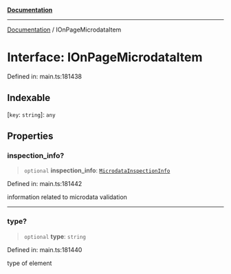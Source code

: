 [**Documentation**](../README.md)

***

[Documentation](../README.md) / IOnPageMicrodataItem

# Interface: IOnPageMicrodataItem

Defined in: main.ts:181438

## Indexable

\[`key`: `string`\]: `any`

## Properties

### inspection\_info?

> `optional` **inspection\_info**: [`MicrodataInspectionInfo`](../classes/MicrodataInspectionInfo.md)

Defined in: main.ts:181442

information related to microdata validation

***

### type?

> `optional` **type**: `string`

Defined in: main.ts:181440

type of element
